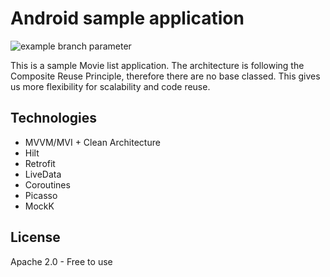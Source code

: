 # Android sample application
![example branch parameter](https://github.com/gyorgygabor/clean_architecture/actions/workflows/Build.yml/badge.svg?branch=main)

This is a sample Movie list application. The architecture is following the Composite Reuse Principle, therefore there are no base classed. This gives us more flexibility for scalability and code reuse. 

## Technologies

- MVVM/MVI + Clean Architecture
- Hilt
- Retrofit
- LiveData
- Coroutines
- Picasso
- MockK

## License

Apache 2.0 -
Free to use
